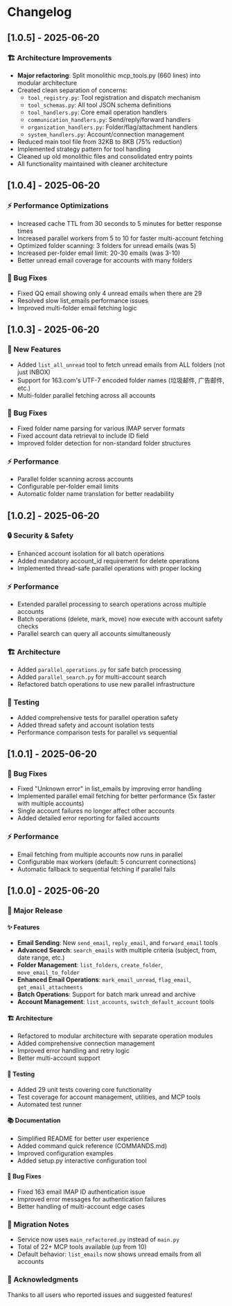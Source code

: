 # Changelog

## [1.0.5] - 2025-06-20

### 🏗️ Architecture Improvements
- **Major refactoring**: Split monolithic mcp_tools.py (660 lines) into modular architecture
- Created clean separation of concerns:
  - `tool_registry.py`: Tool registration and dispatch mechanism
  - `tool_schemas.py`: All tool JSON schema definitions
  - `tool_handlers.py`: Core email operation handlers
  - `communication_handlers.py`: Send/reply/forward handlers
  - `organization_handlers.py`: Folder/flag/attachment handlers
  - `system_handlers.py`: Account/connection management
- Reduced main tool file from 32KB to 8KB (75% reduction)
- Implemented strategy pattern for tool handling
- Cleaned up old monolithic files and consolidated entry points
- All functionality maintained with cleaner architecture

## [1.0.4] - 2025-06-20

### ⚡ Performance Optimizations
- Increased cache TTL from 30 seconds to 5 minutes for better response times
- Increased parallel workers from 5 to 10 for faster multi-account fetching
- Optimized folder scanning: 3 folders for unread emails (was 5)
- Increased per-folder email limit: 20-30 emails (was 3-10)
- Better unread email coverage for accounts with many folders

### 🐛 Bug Fixes
- Fixed QQ email showing only 4 unread emails when there are 29
- Resolved slow list_emails performance issues
- Improved multi-folder email fetching logic

## [1.0.3] - 2025-06-20

### 🎯 New Features
- Added `list_all_unread` tool to fetch unread emails from ALL folders (not just INBOX)
- Support for 163.com's UTF-7 encoded folder names (垃圾邮件, 广告邮件, etc.)
- Multi-folder parallel fetching across all accounts

### 🐛 Bug Fixes
- Fixed folder name parsing for various IMAP server formats
- Fixed account data retrieval to include ID field
- Improved folder detection for non-standard folder structures

### ⚡ Performance
- Parallel folder scanning across accounts
- Configurable per-folder email limits
- Automatic folder name translation for better readability

## [1.0.2] - 2025-06-20

### 🔒 Security & Safety
- Enhanced account isolation for all batch operations
- Added mandatory account_id requirement for delete operations
- Implemented thread-safe parallel operations with proper locking

### ⚡ Performance
- Extended parallel processing to search operations across multiple accounts
- Batch operations (delete, mark, move) now execute with account safety checks
- Parallel search can query all accounts simultaneously

### 🏗️ Architecture
- Added `parallel_operations.py` for safe batch processing
- Added `parallel_search.py` for multi-account search
- Refactored batch operations to use new parallel infrastructure

### 🧪 Testing
- Added comprehensive tests for parallel operation safety
- Added thread safety and account isolation tests
- Performance comparison tests for parallel vs sequential

## [1.0.1] - 2025-06-20

### 🐛 Bug Fixes
- Fixed "Unknown error" in list_emails by improving error handling
- Implemented parallel email fetching for better performance (5x faster with multiple accounts)
- Single account failures no longer affect other accounts
- Added detailed error reporting for failed accounts

### ⚡ Performance
- Email fetching from multiple accounts now runs in parallel
- Configurable max workers (default: 5 concurrent connections)
- Automatic fallback to sequential fetching if parallel fails

## [1.0.0] - 2025-06-20

### 🎉 Major Release

#### ✨ Features
- **Email Sending**: New `send_email`, `reply_email`, and `forward_email` tools
- **Advanced Search**: `search_emails` with multiple criteria (subject, from, date range, etc.)
- **Folder Management**: `list_folders`, `create_folder`, `move_email_to_folder`
- **Enhanced Email Operations**: `mark_email_unread`, `flag_email`, `get_email_attachments`
- **Batch Operations**: Support for batch mark unread and archive
- **Account Management**: `list_accounts`, `switch_default_account` tools

#### 🏗️ Architecture
- Refactored to modular architecture with separate operation modules
- Added comprehensive connection management
- Improved error handling and retry logic
- Better multi-account support

#### 🧪 Testing
- Added 29 unit tests covering core functionality
- Test coverage for account management, utilities, and MCP tools
- Automated test runner

#### 📚 Documentation
- Simplified README for better user experience
- Added command quick reference (COMMANDS.md)
- Improved configuration examples
- Added setup.py interactive configuration tool

#### 🐛 Bug Fixes
- Fixed 163 email IMAP ID authentication issue
- Improved error messages for authentication failures
- Better handling of multi-account edge cases

### 🔄 Migration Notes
- Service now uses `main_refactored.py` instead of `main.py`
- Total of 22+ MCP tools available (up from 10)
- Default behavior: `list_emails` now shows unread emails from all accounts

### 🙏 Acknowledgments
Thanks to all users who reported issues and suggested features!